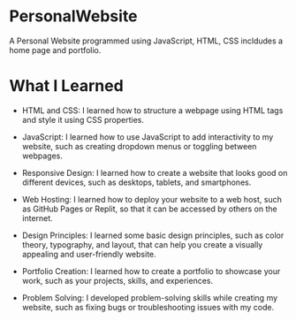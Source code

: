 # PersonalWebsite

A Personal Website programmed using JavaScript, HTML, CSS incldudes a home page and portfolio.

# What I Learned

* HTML and CSS: I learned how to structure a webpage using HTML tags and style it using CSS properties.

* JavaScript: I learned how to use JavaScript to add interactivity to my website, such as creating dropdown menus or toggling between webpages.

* Responsive Design: I learned how to create a website that looks good on different devices, such as desktops, tablets, and smartphones.

* Web Hosting: I learned how to deploy your website to a web host, such as GitHub Pages or Replit, so that it can be accessed by others on the internet.

* Design Principles: I learned some basic design principles, such as color theory, typography, and layout, that can help you create a visually appealing and user-friendly website.

* Portfolio Creation: I learned how to create a portfolio to showcase your work, such as your projects, skills, and experiences.

* Problem Solving: I developed problem-solving skills while creating my website, such as fixing bugs or troubleshooting issues with my code.
